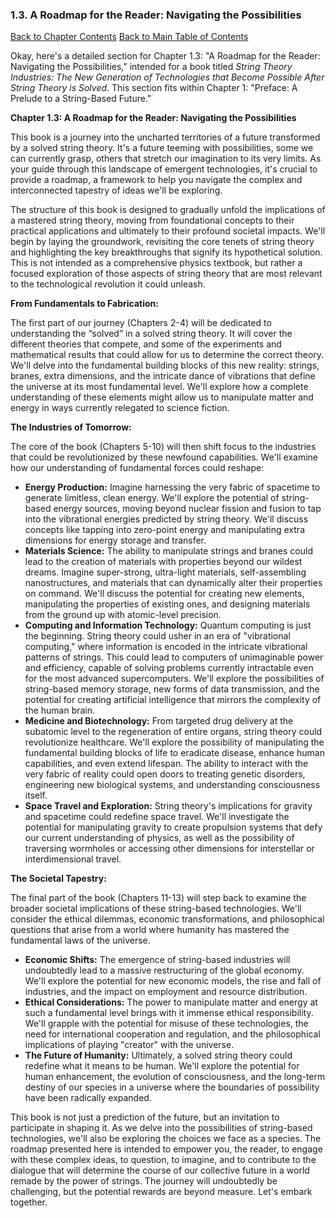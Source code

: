 ### 1.3. A Roadmap for the Reader: Navigating the Possibilities

[Back to Chapter Contents](#chapter-1-contents)
[Back to Main Table of Contents](#table-of-contents)

Okay, here's a detailed section for Chapter 1.3: "A Roadmap for the Reader: Navigating the Possibilities," intended for a book titled *String Theory Industries: The New Generation of Technologies that Become Possible After String Theory is Solved*. This section fits within Chapter 1: "Preface: A Prelude to a String-Based Future."

**Chapter 1.3: A Roadmap for the Reader: Navigating the Possibilities**

This book is a journey into the uncharted territories of a future transformed by a solved string theory. It's a future teeming with possibilities, some we can currently grasp, others that stretch our imagination to its very limits. As your guide through this landscape of emergent technologies, it's crucial to provide a roadmap, a framework to help you navigate the complex and interconnected tapestry of ideas we'll be exploring.

The structure of this book is designed to gradually unfold the implications of a mastered string theory, moving from foundational concepts to their practical applications and ultimately to their profound societal impacts. We'll begin by laying the groundwork, revisiting the core tenets of string theory and highlighting the key breakthroughs that signify its hypothetical solution. This is not intended as a comprehensive physics textbook, but rather a focused exploration of those aspects of string theory that are most relevant to the technological revolution it could unleash.

**From Fundamentals to Fabrication:**

The first part of our journey (Chapters 2-4) will be dedicated to understanding the “solved” in a solved string theory. It will cover the different theories that compete, and some of the experiments and mathematical results that could allow for us to determine the correct theory. We'll delve into the fundamental building blocks of this new reality: strings, branes, extra dimensions, and the intricate dance of vibrations that define the universe at its most fundamental level. We'll explore how a complete understanding of these elements might allow us to manipulate matter and energy in ways currently relegated to science fiction.

**The Industries of Tomorrow:**

The core of the book (Chapters 5-10) will then shift focus to the industries that could be revolutionized by these newfound capabilities. We'll examine how our understanding of fundamental forces could reshape:

*   **Energy Production:** Imagine harnessing the very fabric of spacetime to generate limitless, clean energy. We'll explore the potential of string-based energy sources, moving beyond nuclear fission and fusion to tap into the vibrational energies predicted by string theory. We'll discuss concepts like tapping into zero-point energy and manipulating extra dimensions for energy storage and transfer.
*   **Materials Science:** The ability to manipulate strings and branes could lead to the creation of materials with properties beyond our wildest dreams. Imagine super-strong, ultra-light materials, self-assembling nanostructures, and materials that can dynamically alter their properties on command. We'll discuss the potential for creating new elements, manipulating the properties of existing ones, and designing materials from the ground up with atomic-level precision.
*   **Computing and Information Technology:** Quantum computing is just the beginning. String theory could usher in an era of "vibrational computing," where information is encoded in the intricate vibrational patterns of strings. This could lead to computers of unimaginable power and efficiency, capable of solving problems currently intractable even for the most advanced supercomputers. We'll explore the possibilities of string-based memory storage, new forms of data transmission, and the potential for creating artificial intelligence that mirrors the complexity of the human brain.
*   **Medicine and Biotechnology:** From targeted drug delivery at the subatomic level to the regeneration of entire organs, string theory could revolutionize healthcare. We'll explore the possibility of manipulating the fundamental building blocks of life to eradicate disease, enhance human capabilities, and even extend lifespan. The ability to interact with the very fabric of reality could open doors to treating genetic disorders, engineering new biological systems, and understanding consciousness itself.
*   **Space Travel and Exploration:** String theory's implications for gravity and spacetime could redefine space travel. We'll investigate the potential for manipulating gravity to create propulsion systems that defy our current understanding of physics, as well as the possibility of traversing wormholes or accessing other dimensions for interstellar or interdimensional travel.

**The Societal Tapestry:**

The final part of the book (Chapters 11-13) will step back to examine the broader societal implications of these string-based technologies. We'll consider the ethical dilemmas, economic transformations, and philosophical questions that arise from a world where humanity has mastered the fundamental laws of the universe.

*   **Economic Shifts:** The emergence of string-based industries will undoubtedly lead to a massive restructuring of the global economy. We'll explore the potential for new economic models, the rise and fall of industries, and the impact on employment and resource distribution.
*   **Ethical Considerations:** The power to manipulate matter and energy at such a fundamental level brings with it immense ethical responsibility. We'll grapple with the potential for misuse of these technologies, the need for international cooperation and regulation, and the philosophical implications of playing "creator" with the universe.
*   **The Future of Humanity:** Ultimately, a solved string theory could redefine what it means to be human. We'll explore the potential for human enhancement, the evolution of consciousness, and the long-term destiny of our species in a universe where the boundaries of possibility have been radically expanded.

This book is not just a prediction of the future, but an invitation to participate in shaping it. As we delve into the possibilities of string-based technologies, we'll also be exploring the choices we face as a species. The roadmap presented here is intended to empower you, the reader, to engage with these complex ideas, to question, to imagine, and to contribute to the dialogue that will determine the course of our collective future in a world remade by the power of strings. The journey will undoubtedly be challenging, but the potential rewards are beyond measure. Let's embark together.


<a id='chapter-2'></a>

